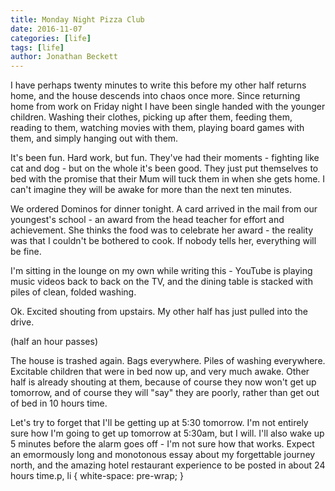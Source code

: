 ```yaml
---
title: Monday Night Pizza Club
date: 2016-11-07
categories: [life]
tags: [life]
author: Jonathan Beckett
---
```


I have perhaps twenty minutes to write this before my other half returns home, and the house descends into chaos once more. Since returning home from work on Friday night I have been single handed with the younger children. Washing their clothes, picking up after them, feeding them, reading to them, watching movies with them, playing board games with them, and simply hanging out with them.

It's been fun. Hard work, but fun. They've had their moments - fighting like cat and dog - but on the whole it's been good. They just put themselves to bed with the promise that their Mum will tuck them in when she gets home. I can't imagine they will be awake for more than the next ten minutes.

We ordered Dominos for dinner tonight. A card arrived in the mail from our youngest's school - an award from the head teacher for effort and achievement. She thinks the food was to celebrate her award - the reality was that I couldn't be bothered to cook. If nobody tells her, everything will be fine.

I'm sitting in the lounge on my own while writing this - YouTube is playing music videos back to back on the TV, and the dining table is stacked with piles of clean, folded washing.

Ok. Excited shouting from upstairs. My other half has just pulled into the drive.

(half an hour passes)

The house is trashed again. Bags everywhere. Piles of washing everywhere. Excitable children that were in bed now up, and very much awake. Other half is already shouting at them, because of course they now won't get up tomorrow, and of course they will "say" they are poorly, rather than get out of bed in 10 hours time.

Let's try to forget that I'll be getting up at 5:30 tomorrow. I'm not entirely sure how I'm going to get up tomorrow at 5:30am, but I will. I'll also wake up 5 minutes before the alarm goes off - I'm not sure how that works. Expect an emormously long and monotonous essay about my forgettable journey north, and the amazing hotel restaurant experience to be posted in about 24 hours time.p, li { white-space: pre-wrap; }